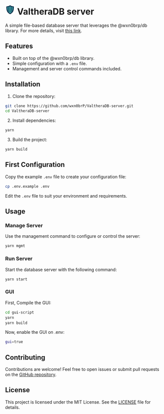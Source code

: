 # <img src="./gui/favicon.svg" alt="ValtheraDB" style="width: 32px;"> ValtheraDB server

A simple file-based database server that leverages the @wxn0brp/db library.
For more details, visit [this link](https://github.com/wxn0brP/ValtheraDB).

## Features

- Built on top of the @wxn0brp/db library.
- Simple configuration with a `.env` file.
- Management and server control commands included.

## Installation

1. Clone the repository:

```bash
git clone https://github.com/wxn0brP/ValtheraDB-server.git
cd ValtheraDB-server
```

2. Install dependencies:

```bash
yarn
```

3. Build the project:

```bash
yarn build
```

## First Configuration

Copy the example `.env` file to create your configuration file:

```bash
cp .env.example .env
```

Edit the `.env` file to suit your environment and requirements.

## Usage

### Manage Server

Use the management command to configure or control the server:

```bash
yarn mgmt
```

### Run Server

Start the database server with the following command:

```bash
yarn start
```

### GUI

First, Compile the GUI:
```bash
cd gui-script
yarn
yarn build
```

Now, enable the GUI on .env:
```bash
gui=true
```

## Contributing

Contributions are welcome! Feel free to open issues or submit pull requests on the [GitHub repository](https://github.com/wxn0brP/ValtheraDB-server).

## License

This project is licensed under the MIT License. See the [LICENSE](LICENSE) file for details.

